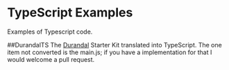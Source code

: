 TypeScript Examples
==================

Examples of Typescript code.

##DurandalTS
The [Durandal](http://durandaljs.com/) Starter Kit translated into TypeScript.  The one item not converted is the main.js; if you have a implementation for that I would welcome a pull request.
